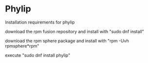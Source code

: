 # Phylip
Installation requirements for phylip

download the rpm fusion repository and install with "sudo dnf install"

download the rpm sphere package and install with "rpm -Uvh rpmsphere*rpm"

execute "sudo dnf install phylip"
